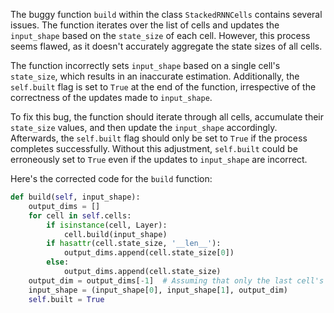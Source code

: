 The buggy function `build` within the class `StackedRNNCells` contains several issues. The function iterates over the list of cells and updates the `input_shape` based on the `state_size` of each cell. However, this process seems flawed, as it doesn't accurately aggregate the state sizes of all cells.

The function incorrectly sets `input_shape` based on a single cell's `state_size`, which results in an inaccurate estimation. Additionally, the `self.built` flag is set to `True` at the end of the function, irrespective of the correctness of the updates made to `input_shape`.

To fix this bug, the function should iterate through all cells, accumulate their `state_size` values, and then update the `input_shape` accordingly. Afterwards, the `self.built` flag should only be set to `True` if the process completes successfully. Without this adjustment, `self.built` could be erroneously set to `True` even if the updates to `input_shape` are incorrect.

Here's the corrected code for the `build` function:

```python
def build(self, input_shape):
    output_dims = []
    for cell in self.cells:
        if isinstance(cell, Layer):
            cell.build(input_shape)
        if hasattr(cell.state_size, '__len__'):
            output_dims.append(cell.state_size[0])
        else:
            output_dims.append(cell.state_size)
    output_dim = output_dims[-1]  # Assuming that only the last cell's output_dim should be considered
    input_shape = (input_shape[0], input_shape[1], output_dim)
    self.built = True
```